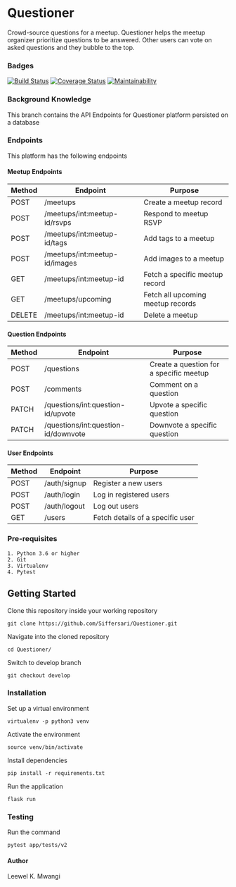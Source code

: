 # Questioner

Crowd-source questions for a meetup. Questioner helps the meetup organizer prioritize
questions to be answered. Other users can vote on asked questions and they bubble to the top.

### Badges
[![Build Status](https://travis-ci.com/Siffersari/Questioner.svg?branch=developv2)](https://travis-ci.com/Siffersari/Questioner) [![Coverage Status](https://coveralls.io/repos/github/Siffersari/Questioner/badge.svg?branch=ft-user-login-163047289)](https://coveralls.io/github/Siffersari/Questioner?branch=ft-user-login-163047289) [![Maintainability](https://api.codeclimate.com/v1/badges/132f7853a5541a616bba/maintainability)](https://codeclimate.com/github/Siffersari/Questioner/maintainability)


### Background Knowledge


This branch contains the API Endpoints for Questioner platform persisted on a database

### Endpoints

This platform has the following endpoints

#### Meetup Endpoints

Method | Endpoint | Purpose
--- | --- | ---
POST | /meetups | Create a meetup record
POST | /meetups/int:meetup-id/rsvps | Respond to meetup RSVP
POST | /meetups/int:meetup-id/tags | Add tags to a meetup
POST | /meetups/int:meetup-id/images | Add images to a meetup
GET | /meetups/int:meetup-id | Fetch a specific meetup record
GET | /meetups/upcoming | Fetch all upcoming meetup records
DELETE | /meetups/int:meetup-id | Delete a meetup

#### Question Endpoints

Method | Endpoint | Purpose
--- | --- | ---
POST | /questions | Create a question for a specific meetup
POST | /comments | Comment on a question
PATCH | /questions/int:question-id/upvote | Upvote a specific question
PATCH | /questions/int:question-id/downvote | Downvote a specific question

#### User Endpoints

Method | Endpoint | Purpose
--- | --- | ---
POST | /auth/signup | Register a new users
POST | /auth/login | Log in registered users
POST | /auth/logout | Log out users 
GET | /users | Fetch details of a specific user

### Pre-requisites
```
1. Python 3.6 or higher
2. Git
3. Virtualenv
4. Pytest

```
## Getting Started

Clone this repository inside your working repository
```
git clone https://github.com/Siffersari/Questioner.git

```
Navigate into the cloned repository
```
cd Questioner/
```
Switch to develop branch
```
git checkout develop
```


### Installation
Set up a virtual environment

```
virtualenv -p python3 venv
```

Activate the environment

```
source venv/bin/activate
```
Install dependencies
```
pip install -r requirements.txt
```

Run the application
```
flask run
```

### Testing
Run the command
```
pytest app/tests/v2

```


#### Author 
Leewel K. Mwangi